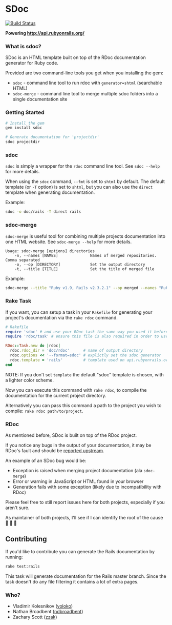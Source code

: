 # SDoc

[![Build Status](https://travis-ci.org/zzak/sdoc.svg?branch=master)](https://travis-ci.org/zzak/sdoc)

**Powering http://api.rubyonrails.org/**

### What is sdoc?

SDoc is an HTML template built on top of the RDoc documentation generator for Ruby code.

Provided are two command-line tools you get when you installing the gem:

* `sdoc` - command line tool to run rdoc with `generator=shtml` (searchable HTML)
* `sdoc-merge` - command line tool to merge multiple sdoc folders into a single documentation site

### Getting Started

```bash
# Install the gem
gem install sdoc

# Generate documentation for 'projectdir'
sdoc projectdir
```

### sdoc

`sdoc` is simply a wrapper for the `rdoc` command line tool. See `sdoc --help` for more details.

When using the `sdoc` command, `--fmt` is set to `shtml` by default. The default template (or `-T` option) is set to `shtml`, but you can also use the `direct` template when generating documentation.

Example:

```bash
sdoc -o doc/rails -T direct rails
```

### sdoc-merge

`sdoc-merge` is useful tool for combining multiple projects documentation into one HTML website. See `sdoc-merge --help` for more details.

```
Usage: sdoc-merge [options] directories
    -n, --names [NAMES]              Names of merged repositories. Comma separated
    -o, --op [DIRECTORY]             Set the output directory
    -t, --title [TITLE]              Set the title of merged file
```

Example:

```bash
sdoc-merge --title "Ruby v1.9, Rails v2.3.2.1" --op merged --names "Ruby,Rails" ruby-v1.9 rails-v2.3.2.1
```

### Rake Task

If you want, you can setup a task in your `Rakefile` for generating your project's documentation via the `rake rdoc` command.

```ruby
# Rakefile
require 'sdoc' # and use your RDoc task the same way you used it before
require 'rdoc/task' # ensure this file is also required in order to use `RDoc::Task`

RDoc::Task.new do |rdoc|
  rdoc.rdoc_dir = 'doc/rdoc'      # name of output directory
  rdoc.options << '--format=sdoc' # explictly set the sdoc generator
  rdoc.template = 'rails'         # template used on api.rubyonrails.org
end
```

NOTE: If you don't set `template` the default "sdoc" template is chosen, with a lighter color scheme.

Now you can execute this command with `rake rdoc`, to compile the documentation for the current project directory.

Alternatively you can pass this command a path to the project you wish to compile: `rake rdoc path/to/project`.

### RDoc

As mentioned before, SDoc is built on top of the RDoc project.

If you notice any bugs in the output of your documentation, it may be RDoc's fault and should be [reported upstream](https://github.com/ruby/rdoc/issues/new).

An example of an SDoc bug would be:

* Exception is raised when merging project documentation (ala `sdoc-merge`)
* Error or warning in JavaScript or HTML found in your browser
* Generation fails with some exception (likely due to incompatibility with RDoc)

Please feel free to still report issues here for both projects, especially if you aren't sure.

As maintainer of both projects, I'll see if I can identify the root of the cause :bow: :bow: :bow:

## Contributing

If you'd like to contribute you can generate the Rails documentation by running:

```bash
rake test:rails
```

This task will generate documentation for the Rails master branch.
Since the task doesn't do any file filtering it contains a lot of extra pages.

### Who?

* Vladimir Kolesnikov ([voloko](https://github.com/voloko))
* Nathan Broadbent ([ndbroadbent](https://github.com/ndbroadbent))
* Zachary Scott ([zzak](https://github.com/zzak))
